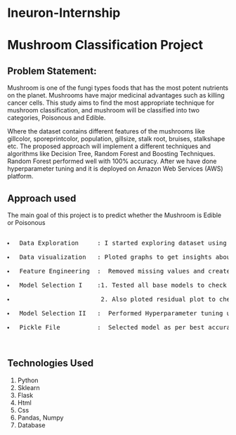 # Ineuron-Internship

# Mushroom Classification Project

## Problem Statement:

<p>Mushroom is one of the fungi types foods that has the most potent nutrients on the planet. Mushrooms have major medicinal advantages such as killing cancer cells. This study aims to find the most appropriate technique for mushroom classification, and mushroom will be classified into two categories, Poisonous and Edible.

Where the dataset contains different features of the mushrooms like gillcolor, sporeprintcolor, population, gillsize, stalk root, bruises, stalkshape etc. The proposed approach will implement a different techniques and algorithms like Decision Tree, Random Forest and Boosting Techniques. Random Forest performed well with 100% accuracy. After we have done hyperparameter tuning and it is deployed on Amazon Web Services (AWS) platform.</p>



## Approach used
<p>The main goal of this project is to predict whether the Mushroom is Edible or Poisonous </p>
<pre> 
<li> Data Exploration     : I started exploring dataset using pandas,numpy,matplotlib and seaborn. </li>
<li> Data visualization   : Ploted graphs to get insights about dependend and independed variables. </li>
<li> Feature Engineering  :  Removed missing values and created new features as per insights.</li>
<li> Model Selection I    :1. Tested all base models to check the base accuracy.</li>
<li>                       2. Also ploted residual plot to check whether a model is a good fit or not.</li>
<li> Model Selection II   :  Performed Hyperparameter tuning using gridsearchCV and randomizedSearchCV.</li>
<li> Pickle File          :  Selected model as per best accuracy and created pickle file using joblib .</li>

</pre>

## Technologies Used

1. Python 
2. Sklearn
3. Flask
4. Html
5. Css
6. Pandas, Numpy 
7. Database 



